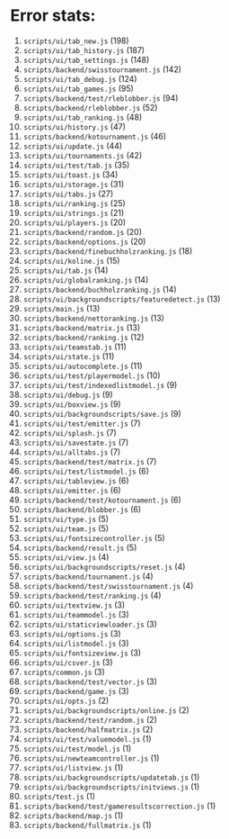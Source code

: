 # Error stats:

1. `scripts/ui/tab_new.js` (198)
2. `scripts/ui/tab_history.js` (187)
3. `scripts/ui/tab_settings.js` (148)
4. `scripts/backend/swisstournament.js` (142)
5. `scripts/ui/tab_debug.js` (124)
6. `scripts/ui/tab_games.js` (95)
7. `scripts/backend/test/rleblobber.js` (94)
8. `scripts/backend/rleblobber.js` (52)
9. `scripts/ui/tab_ranking.js` (48)
10. `scripts/ui/history.js` (47)
11. `scripts/backend/kotournament.js` (46)
12. `scripts/ui/update.js` (44)
13. `scripts/ui/tournaments.js` (42)
14. `scripts/ui/test/tab.js` (35)
15. `scripts/ui/toast.js` (34)
16. `scripts/ui/storage.js` (31)
17. `scripts/ui/tabs.js` (27)
18. `scripts/ui/ranking.js` (25)
19. `scripts/ui/strings.js` (21)
20. `scripts/ui/players.js` (20)
21. `scripts/backend/random.js` (20)
22. `scripts/backend/options.js` (20)
23. `scripts/backend/finebuchholzranking.js` (18)
24. `scripts/ui/koline.js` (15)
25. `scripts/ui/tab.js` (14)
26. `scripts/ui/globalranking.js` (14)
27. `scripts/backend/buchholzranking.js` (14)
28. `scripts/ui/backgroundscripts/featuredetect.js` (13)
29. `scripts/main.js` (13)
30. `scripts/backend/nettoranking.js` (13)
31. `scripts/backend/matrix.js` (13)
32. `scripts/backend/ranking.js` (12)
33. `scripts/ui/teamstab.js` (11)
34. `scripts/ui/state.js` (11)
35. `scripts/ui/autocomplete.js` (11)
36. `scripts/ui/test/playermodel.js` (10)
37. `scripts/ui/test/indexedlistmodel.js` (9)
38. `scripts/ui/debug.js` (9)
39. `scripts/ui/boxview.js` (9)
40. `scripts/ui/backgroundscripts/save.js` (9)
41. `scripts/ui/test/emitter.js` (7)
42. `scripts/ui/splash.js` (7)
43. `scripts/ui/savestate.js` (7)
44. `scripts/ui/alltabs.js` (7)
45. `scripts/backend/test/matrix.js` (7)
46. `scripts/ui/test/listmodel.js` (6)
47. `scripts/ui/tableview.js` (6)
48. `scripts/ui/emitter.js` (6)
49. `scripts/backend/test/kotournament.js` (6)
50. `scripts/backend/blobber.js` (6)
51. `scripts/ui/type.js` (5)
52. `scripts/ui/team.js` (5)
53. `scripts/ui/fontsizecontroller.js` (5)
54. `scripts/backend/result.js` (5)
55. `scripts/ui/view.js` (4)
56. `scripts/ui/backgroundscripts/reset.js` (4)
57. `scripts/backend/tournament.js` (4)
58. `scripts/backend/test/swisstournament.js` (4)
59. `scripts/backend/test/ranking.js` (4)
60. `scripts/ui/textview.js` (3)
61. `scripts/ui/teammodel.js` (3)
62. `scripts/ui/staticviewloader.js` (3)
63. `scripts/ui/options.js` (3)
64. `scripts/ui/listmodel.js` (3)
65. `scripts/ui/fontsizeview.js` (3)
66. `scripts/ui/csver.js` (3)
67. `scripts/common.js` (3)
68. `scripts/backend/test/vector.js` (3)
69. `scripts/backend/game.js` (3)
70. `scripts/ui/opts.js` (2)
71. `scripts/ui/backgroundscripts/online.js` (2)
72. `scripts/backend/test/random.js` (2)
73. `scripts/backend/halfmatrix.js` (2)
74. `scripts/ui/test/valuemodel.js` (1)
75. `scripts/ui/test/model.js` (1)
76. `scripts/ui/newteamcontroller.js` (1)
77. `scripts/ui/listview.js` (1)
78. `scripts/ui/backgroundscripts/updatetab.js` (1)
79. `scripts/ui/backgroundscripts/initviews.js` (1)
80. `scripts/test.js` (1)
81. `scripts/backend/test/gameresultscorrection.js` (1)
82. `scripts/backend/map.js` (1)
83. `scripts/backend/fullmatrix.js` (1)

